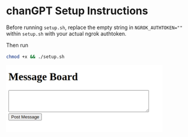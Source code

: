 # chanGPT Setup Instructions

Before running `setup.sh`, replace the empty string in `NGROK_AUTHTOKEN=""` within `setup.sh` with your actual ngrok authtoken.

Then run
 ```bash 
chmod +x && ./setup.sh
```

![minimal chanGPT at Oct 16, 2024](/assets/image.png)